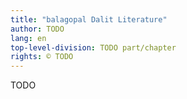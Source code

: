 ```yaml
---
title: "balagopal Dalit Literature"
author: TODO
lang: en
top-level-division: TODO part/chapter
rights: © TODO
---
```


TODO

